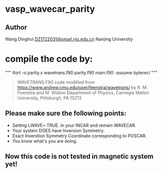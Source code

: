 # vasp_wavecar_parity

## Author
 Wang Dinghui
 DZ1722031@smail.nju.edu.cn
 Nanjing University

# compile the code by:
"""
ifort -o parity.x wavetrans.f90 parity.f90 main.f90 -assume byterecl
"""


 > WAVETRANS.F90 code modified from
 > https://www.andrew.cmu.edu/user/feenstra/wavetrans/
 > by
 > R. M. Feenstra and M. Widom
 > Department of Physics, Carnegie Mellon University, Pittsburgh, PA 15213

## Please make sure the following points:
- Setting LWAVE=.TRUE. in your INCAR and remain WAVECAR.
- Your system DOES have Inversion Symmetry.
- Exact Inverstion Symmetry Coordinate corresponding to POSCAR.
- You know what's you are doing.

## Now this code is not tested in magnetic system yet!
